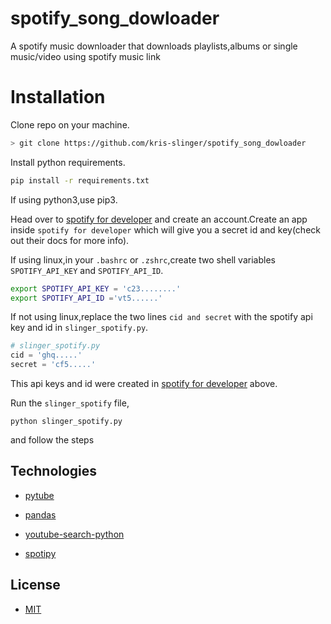 # spotify_song_dowloader
A spotify music downloader that downloads playlists,albums or single music/video using spotify music link

# Installation
Clone repo on your machine.
```bash
> git clone https://github.com/kris-slinger/spotify_song_dowloader
```
Install python requirements.
```bash
pip install -r requirements.txt
```
If using python3,use pip3.

Head over to [spotify for developer](https://developer.spotify.com/documentation/web-api/) and create an account.Create an app inside `spotify for developer` which will give you a secret id and key(check out their docs for more info).

If using linux,in your `.bashrc` or `.zshrc`,create two shell variables `SPOTIFY_API_KEY` and `SPOTIFY_API_ID`.

```bash
export SPOTIFY_API_KEY = 'c23........'
export SPOTIFY_API_ID ='vt5......'
```

If not using linux,replace the two lines `cid and secret` with the spotify api key and id in `slinger_spotify.py`.

```python
# slinger_spotify.py
cid = 'ghq.....'
secret = 'cf5.....'
```
This api keys and id were created in  [spotify for developer](https://developer.spotify.com/documentation/web-api/) above.

Run the `slinger_spotify` file,
```
python slinger_spotify.py
```
and follow the steps
## Technologies
- [pytube](https://pytube.io/en/latest/)
- [pandas](https://pandas.pydata.org/)

- [youtube-search-python](https://pypi.org/project/youtube-search-python/)
- [spotipy](https://spotipy.readthedocs.io/en/master/)
## License 
- [MIT](https://choosealicense.com/licenses/mit/)

